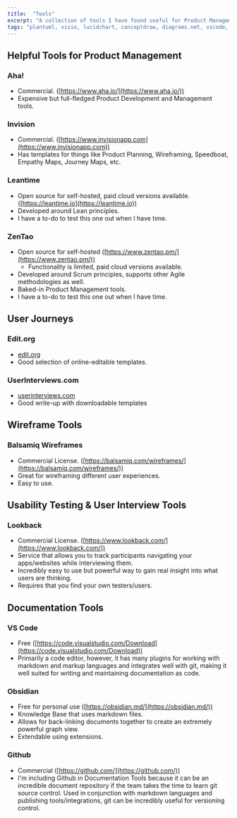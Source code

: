 ```yaml
---
title:  "Tools"
excerpt: "A collection of tools I have found useful for Product Management."
tags: "plantuml, visio, lucidchart, conceptdraw, diagrams.net, vscode, confluence, github, process engineering, smartsheet, open project, leantime, mermaid-js, obsidian"
---
```


## Helpful Tools for Product Management

### Aha!

- Commercial. ([https://www.aha.io/](https://www.aha.io/))
- Expensive but full-fledged Product Development and Management tools.


### Invision

- Commercial. ([https://www.invisionapp.com](https://www.invisionapp.com))
- Has templates for things like Product Planning, Wireframing, Speedboat, Empathy Maps, Journey Maps, etc.


### Leantime

- Open source for self-hosted, paid cloud versions available. ([https://leantime.io](https://leantime.io))
- Developed around Lean principles.
- I have a to-do to test this one out when I have time.

### ZenTao

- Open source for self-hosted ([https://www.zentao.pm/](https://www.zentao.pm/))
  - Functionality is limited, paid cloud versions available.
- Developed around Scrum principles, supports other Agile methodologies as well.
- Baked-in Product Management tools.
- I have a to-do to test this one out when I have time.


## User Journeys


### Edit.org

- [edit.org](https://edit.org/blog/free-customer-journey-map-templates) 
- Good selection of online-editable templates.


### UserInterviews.com

- [userinterviews.com](https://www.userinterviews.com/blog/best-customer-journey-map-templates-examples)
- Good write-up with downloadable templates


## Wireframe Tools

### Balsamiq Wireframes

- Commercial License. ([https://balsamiq.com/wireframes/](https://balsamiq.com/wireframes/))
- Great for wireframing different user experiences.
- Easy to use.

## Usability Testing & User Interview Tools

### Lookback

- Commercial License. ([https://www.lookback.com/](https://www.lookback.com/))
- Service that allows you to track participants navigating your apps/websites while interviewing them.
- Incredibly easy to use but powerful way to gain real insight into what users are thinking.
- Requires that you find your own testers/users.


## Documentation Tools

### VS Code

- Free ([https://code.visualstudio.com/Download](https://code.visualstudio.com/Download))
- Primarily a code editor, however, it has many plugins for working with markdown and markup languages and integrates well with git, making it well suited for writing and maintaining documentation as code.

### Obsidian 

- Free for personal use ([https://obsidian.md/](https://obsidian.md/))
- Knowledge Base that uses markdown files.
- Allows for back-linking documents together to create an extremely powerful graph view.
- Extendable using extensions.

### Github

- Commercial ([https://github.com/](https://github.com/))
- I'm including Github in Documentation Tools because it can be an incredible document repository if the team takes the time to learn git source control. Used in conjunction with markdown languages and publishing tools/integrations, git can be incredibly useful for versioning control.